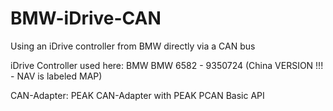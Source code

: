 # BMW-iDrive-CAN
Using an iDrive controller from BMW directly via a CAN bus

iDrive Controller used here: 
BMW
BMW 6582 - 9350724 (China VERSION !!! - NAV is labeled MAP)

CAN-Adapter:
PEAK CAN-Adapter with PEAK PCAN Basic API
